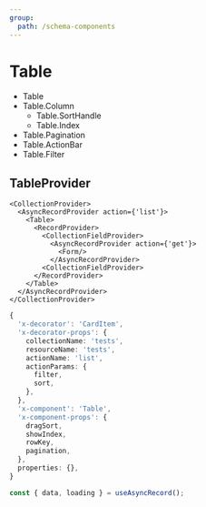 ```yaml
---
group:
  path: /schema-components
---
```


# Table

- Table
- Table.Column
  - Table.SortHandle
  - Table.Index
- Table.Pagination
- Table.ActionBar
- Table.Filter

## TableProvider

```tsx | pure
<CollectionProvider>
  <AsyncRecordProvider action={'list'}>
    <Table>
      <RecordProvider>
        <CollectionFieldProvider>
          <AsyncRecordProvider action={'get'}>
            <Form/>
          </AsyncRecordProvider>
        <CollectionFieldProvider>
      </RecordProvider>
    </Table>
  </AsyncRecordProvider>
</CollectionProvider>
```

```ts
{
  'x-decorator': 'CardItem',
  'x-decorator-props': {
    collectionName: 'tests',
    resourceName: 'tests',
    actionName: 'list',
    actionParams: {
      filter,
      sort,
    },
  },
  'x-component': 'Table',
  'x-component-props': {
    dragSort,
    showIndex,
    rowKey,
    pagination,
  },
  properties: {},
}
```

```ts
const { data, loading } = useAsyncRecord();
```

